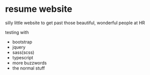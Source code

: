 # resume website

silly little website to get past those beautiful, wonderful people at HR  

testing with

- bootstrap
- jquery
- sass(scss)
- typescript
- more buzzwords
- the normal stuff